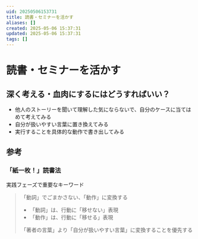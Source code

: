 ```yaml
---
uid: 20250506153731
title: 読書・セミナーを活かす
aliases: []
created: 2025-05-06 15:37:31
updated: 2025-05-06 15:37:31
tags: []
---
```



# 読書・セミナーを活かす

## 深く考える・血肉にするにはどうすればいい？
* 他人のストーリーを聞いて理解した気にならないで、自分のケースに当てはめて考えてみる
* 自分が扱いやすい言葉に置き換えてみる
* 実行することを具体的な動作で書き出してみる


## 参考
### 「紙一枚！」読書法
実践フェーズで重要なキーワード
> 「動詞」でごまかさない、「動作」に変換する
> * 「動詞」は、行動に「移せない」表現
> * 「動作」は、行動に「移せる」表現
>
> 「著者の言葉」より「自分が扱いやすい言葉」に変換することを優先する
